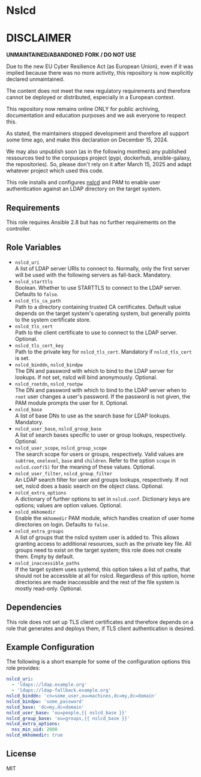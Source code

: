 Nslcd
=====

DISCLAIMER
============

**UNMAINTAINED/ABANDONED FORK / DO NOT USE**

Due to the new EU Cyber Resilience Act (as European Union), even if it was implied because there was no more activity, this repository is now explicitly declared unmaintained.

The content does not meet the new regulatory requirements and therefore cannot be deployed or distributed, especially in a European context.

This repository now remains online ONLY for public archiving, documentation and education purposes and we ask everyone to respect this.

As stated, the maintainers stopped development and therefore all support some time ago, and make this declaration on December 15, 2024.

We may also unpublish soon (as in the following monthes) any published ressources tied to the corpusops project (pypi, dockerhub, ansible-galaxy, the repositories).
So, please don't rely on it after March 15, 2025 and adapt whatever project which used this code.





This role installs and configures [nslcd](https://arthurdejong.org/nss-pam-ldapd/) and PAM to enable user authentication against an LDAP directory on the target system.

Requirements
------------

This role requires Ansible 2.8 but has no further requirements on the controller.

Role Variables
--------------

* `nslcd_uri`  
  A list of LDAP server URIs to connect to.
  Normally, only the first server will be used with the following servers as fall-back.
  Mandatory.
* `nslcd_starttls`  
  Boolean.
  Whether to use STARTTLS to connect to the LDAP server.
  Defaults to `false`.
* `nslcd_tls_ca_path`  
  Path to a directory containing trusted CA certificates.
  Default value depends on the target system's operating system, but generally points to the system certificate store.
* `nslcd_tls_cert`  
  Path to the client certificate to use to connect to the LDAP server.
  Optional.
* `nslcd_tls_cert_key`  
  Path to the private key for `nslcd_tls_cert`.
  Mandatory if `nslcd_tls_cert` is set.
* `nslcd_binddn`, `nslcd_bindpw`  
  The DN and password with which to bind to the LDAP server for lookups.
  If not set, nslcd will bind anonymously.
  Optional.
* `nslcd_rootdn`, `nslcd_rootpw`  
  The DN and password with which to bind to the LDAP server when to `root` user changes a user's password.
  If the password is not given, the PAM module prompts the user for it.
  Optional.
* `nslcd_base`  
  A list of base DNs to use as the search base for LDAP lookups.
  Mandatory.
* `nslcd_user_base`, `nslcd_group_base`  
  A list of search bases specific to user or group lookups, respectively.
  Optional.
* `nslcd_user_scope`, `nslcd_group_scope`  
  The search scope for users or groups, respectively.
  Valid values are `subtree`, `onelevel`, `base` and `children`.
  Refer to the option `scope` in `nslcd.conf(5)` for the meaning of these values.
  Optional.
* `nslcd_user_filter`, `nslcd_group_filter`  
  An LDAP search filter for user and groups lookups, respectively.
  If not set, nslcd does a basic search on the object class.
  Optional.
* `nslcd_extra_options`  
  A dictionary of further options to set in `nslcd.conf`.
  Dictionary keys are options; values are option values.
  Optional.
* `nslcd_mkhomedir`  
  Enable the `mkhomedir` PAM module, which handles creation of user home directories on login.
  Defaults to `false`.
* `nslcd_extra_groups`  
  A list of groups that the nslcd system user is added to.
  This allows granting access to additional resources, such as the private key file.
  All groups need to exist on the target system; this role does not create them.
  Empty by default.
* `nslcd_inaccessible_paths`  
  If the target system uses systemd, this option takes a list of paths, that should not be accessible at all for nslcd.
  Regardless of this option, home directories are made inaccessible and the rest of the file system is mostly read-only.
  Optional.

Dependencies
------------

This role does not set up TLS client certificates and therefore depends on a role that generates and deploys them, if TLS client authentication is desired.

Example Configuration
---------------------

The following is a short example for some of the configuration options this role provides:

```yaml
nslcd_uri:
  - 'ldaps://ldap.example.org'
  - 'ldaps://ldap-fallback.example.org'
nslcd_binddn: 'cn=some_user,ou=machines,dc=my,dc=domain'
nslcd_bindpw: 'some_password'
nslcd_base: 'dc=my,dc=domain'
nslcd_user_base: 'ou=people,{{ nslcd_base }}'
nslcd_group_base: 'ou=groups,{{ nslcd_base }}'
nslcd_extra_options:
  nss_min_uid: 2000
nslcd_mkhomedir: true
```

License
-------

MIT
